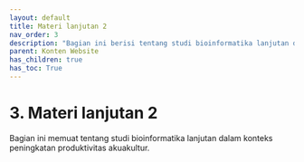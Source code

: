 ```yaml
---
layout: default
title: Materi lanjutan 2
nav_order: 3
description: "Bagian ini berisi tentang studi bioinformatika lanjutan dalam konteks peningkatan produktivitas akuakultur."
parent: Konten Website
has_children: true
has_toc: True
---
```


# 3. Materi lanjutan 2

Bagian ini memuat tentang studi bioinformatika lanjutan dalam konteks peningkatan produktivitas akuakultur.

